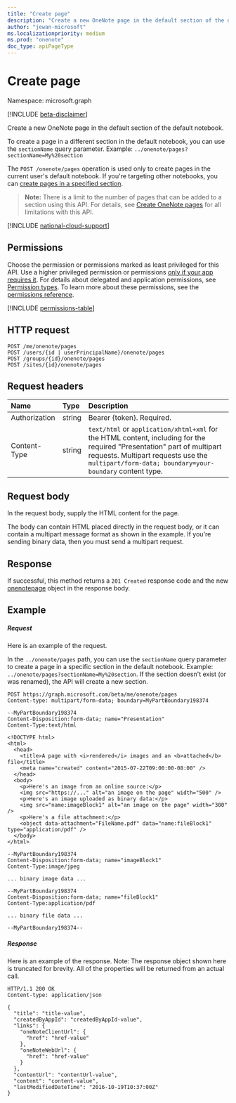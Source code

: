 ```yaml
---
title: "Create page"
description: "Create a new OneNote page in the default section of the default notebook."
author: "jewan-microsoft"
ms.localizationpriority: medium
ms.prod: "onenote"
doc_type: apiPageType
---
```


# Create page

Namespace: microsoft.graph

[!INCLUDE [beta-disclaimer](../../includes/beta-disclaimer.md)]

Create a new OneNote page in the default section of the default notebook.

To create a page in a different section in the default notebook, you can use the `sectionName` query parameter.  Example: `../onenote/pages?sectionName=My%20section`

The `POST /onenote/pages` operation is used only to create pages in the current user's default notebook. If you're targeting other notebooks, you can [create pages in a specified section](../api/section-post-pages.md).      

> **Note:** There is a limit to the number of pages that can be added to a section using this API. For details, see [Create OneNote pages](/graph/onenote-create-page) for all limitations with this API.

[!INCLUDE [national-cloud-support](../../includes/global-only.md)]

## Permissions
Choose the permission or permissions marked as least privileged for this API. Use a higher privileged permission or permissions [only if your app requires it](/graph/permissions-overview#best-practices-for-using-microsoft-graph-permissions). For details about delegated and application permissions, see [Permission types](/graph/permissions-overview#permission-types). To learn more about these permissions, see the [permissions reference](/graph/permissions-reference).

<!-- { "blockType": "permissions", "name": "onenote_post_pages" } -->
[!INCLUDE [permissions-table](../includes/permissions/onenote-post-pages-permissions.md)]

## HTTP request
<!-- { "blockType": "ignored" } -->

```http
POST /me/onenote/pages
POST /users/{id | userPrincipalName}/onenote/pages
POST /groups/{id}/onenote/pages
POST /sites/{id}/onenote/pages
```

## Request headers  
| Name       | Type | Description|
|:---------------|:--------|:----------|
| Authorization  | string  | Bearer {token}. Required. |
| Content-Type | string | `text/html` or `application/xhtml+xml` for the HTML content, including for the required "Presentation" part of multipart requests. Multipart requests use the `multipart/form-data; boundary=your-boundary` content type. |

## Request body
In the request body, supply the HTML content for the page.

The body can contain HTML placed directly in the request body, or it can contain a multipart message format as shown in the example. If you're sending binary data, then you must send a multipart request.

## Response

If successful, this method returns a `201 Created` response code and the new [onenotepage](../resources/onenotepage.md) object in the response body.

## Example
##### Request
Here is an example of the request.

In the `../onenote/pages` path, you can use the `sectionName` query parameter to create a page in a specific section in the default notebook. Example: `../onenote/pages?sectionName=My%20section`. If the section doesn't exist (or was renamed), the API will create a new section.

<!-- { "blockType": "ignored" } -->
```http
POST https://graph.microsoft.com/beta/me/onenote/pages
Content-type: multipart/form-data; boundary=MyPartBoundary198374

--MyPartBoundary198374
Content-Disposition:form-data; name="Presentation"
Content-Type:text/html

<!DOCTYPE html>
<html>
  <head>
    <title>A page with <i>rendered</i> images and an <b>attached</b> file</title>
    <meta name="created" content="2015-07-22T09:00:00-08:00" />
  </head>
  <body>
    <p>Here's an image from an online source:</p>
    <img src="https://..." alt="an image on the page" width="500" />
    <p>Here's an image uploaded as binary data:</p>
    <img src="name:imageBlock1" alt="an image on the page" width="300" />
    <p>Here's a file attachment:</p>
    <object data-attachment="FileName.pdf" data="name:fileBlock1" type="application/pdf" />
  </body>
</html>

--MyPartBoundary198374
Content-Disposition:form-data; name="imageBlock1"
Content-Type:image/jpeg

... binary image data ...

--MyPartBoundary198374
Content-Disposition:form-data; name="fileBlock1"
Content-Type:application/pdf

... binary file data ...

--MyPartBoundary198374--
```
##### Response
Here is an example of the response. Note: The response object shown here is truncated for brevity. All of the properties will be returned from an actual call.
<!-- { "blockType": "ignored" } -->
```http
HTTP/1.1 200 OK
Content-type: application/json

{
  "title": "title-value",
  "createdByAppId": "createdByAppId-value",
  "links": {
    "oneNoteClientUrl": {
      "href": "href-value"
    },
    "oneNoteWebUrl": {
      "href": "href-value"
    }
  },
  "contentUrl": "contentUrl-value",
  "content": "content-value",
  "lastModifiedDateTime": "2016-10-19T10:37:00Z"
}
```

<!-- uuid: 8fcb5dbc-d5aa-4681-8e31-b001d5168d79
2015-10-25 14:57:30 UTC -->
<!--
{
  "type": "#page.annotation",
  "description": "Create Page",
  "keywords": "",
  "section": "documentation",
  "tocPath": "",
  "suppressions": []
}
-->


